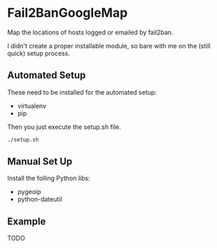 Fail2BanGoogleMap
=================

Map the locations of hosts logged or emailed by fail2ban.

I didn't create a proper installable module, so bare with me on the (still
quick) setup process.

Automated Setup
---------------

These need to be installed for the automated setup:
* virtualenv
* pip

Then you just execute the setup.sh file.

```bash
./setup.sh
```

Manual Set Up
-------------

Install the folling Python libs:
* pygeoip
* python-dateutil


Example
-------
TODO
